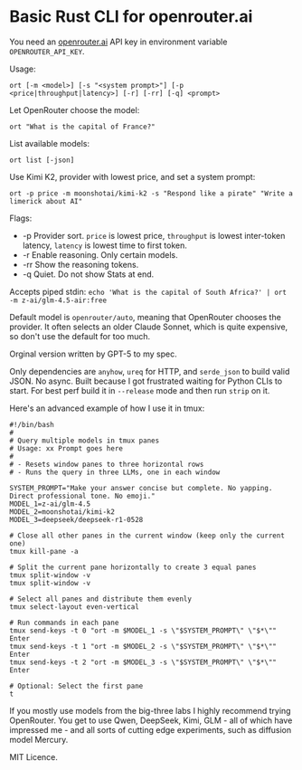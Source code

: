 # Basic Rust CLI for openrouter.ai

You need an [openrouter.ai](https://openrouter.ai/) API key in environment variable `OPENROUTER_API_KEY`.

Usage:
```
ort [-m <model>] [-s "<system prompt>"] [-p <price|throughput|latency>] [-r] [-rr] [-q] <prompt>
```

Let OpenRouter choose the model: 
```
ort "What is the capital of France?"
```

List available models:
```
ort list [-json]
```

Use Kimi K2, provider with lowest price, and set a system prompt:
```
ort -p price -m moonshotai/kimi-k2 -s "Respond like a pirate" "Write a limerick about AI"
```

Flags:
- -p Provider sort. `price` is lowest price, `throughput` is lowest inter-token latency, `latency` is lowest time to first token.
- -r Enable reasoning. Only certain models.
- -rr Show the reasoning tokens.
- -q Quiet. Do not show Stats at end.

Accepts piped stdin: `echo 'What is the capital of South Africa?' | ort -m z-ai/glm-4.5-air:free`

Default model is `openrouter/auto`, meaning that OpenRouter chooses the provider. It often selects an older Claude Sonnet, which is quite expensive, so don't use the default for too much.

Orginal version written by GPT-5 to my spec.

Only dependencies are `anyhow`, `ureq` for HTTP, and `serde_json` to build valid JSON. No async. Built because I got frustrated waiting for Python CLIs to start. For best perf build it in `--release` mode and then run `strip` on it.

Here's an advanced example of how I use it in tmux:

```
#!/bin/bash
#
# Query multiple models in tmux panes
# Usage: xx Prompt goes here
#
# - Resets window panes to three horizontal rows
# - Runs the query in three LLMs, one in each window

SYSTEM_PROMPT="Make your answer concise but complete. No yapping. Direct professional tone. No emoji."
MODEL_1=z-ai/glm-4.5
MODEL_2=moonshotai/kimi-k2
MODEL_3=deepseek/deepseek-r1-0528

# Close all other panes in the current window (keep only the current one)
tmux kill-pane -a

# Split the current pane horizontally to create 3 equal panes
tmux split-window -v
tmux split-window -v

# Select all panes and distribute them evenly
tmux select-layout even-vertical

# Run commands in each pane
tmux send-keys -t 0 "ort -m $MODEL_1 -s \"$SYSTEM_PROMPT\" \"$*\"" Enter
tmux send-keys -t 1 "ort -m $MODEL_2 -s \"$SYSTEM_PROMPT\" \"$*\"" Enter
tmux send-keys -t 2 "ort -m $MODEL_3 -s \"$SYSTEM_PROMPT\" \"$*\"" Enter

# Optional: Select the first pane
t
```

If you mostly use models from the big-three labs I highly recommend trying OpenRouter. You get to use Qwen, DeepSeek, Kimi, GLM - all of which have impressed me - and all sorts of cutting edge experiments, such as diffusion model Mercury.

MIT Licence.


